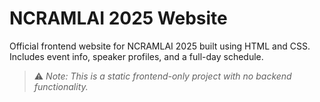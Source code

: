 # NCRAMLAI 2025 Website

Official frontend website for NCRAMLAI 2025 built using HTML and CSS.  
Includes event info, speaker profiles, and a full-day schedule.

> ⚠️ *Note: This is a static frontend-only project with no backend functionality.*
